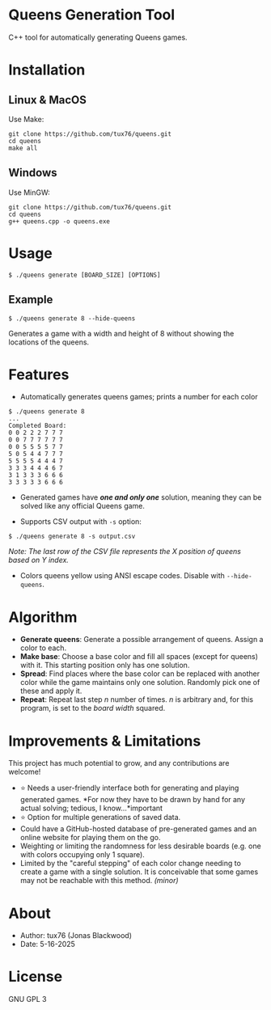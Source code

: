 Queens Generation Tool
================
C++ tool for automatically generating Queens games.

# Installation

## Linux & MacOS
Use Make:
```
git clone https://github.com/tux76/queens.git
cd queens
make all
```

## Windows
Use MinGW:
```
git clone https://github.com/tux76/queens.git
cd queens
g++ queens.cpp -o queens.exe
```

# Usage
```
$ ./queens generate [BOARD_SIZE] [OPTIONS]
```

## Example
```
$ ./queens generate 8 --hide-queens
```
Generates a game with a width and height of 8 without showing the locations of the queens.

# Features
- Automatically generates queens games; prints a number for each color
```
$ ./queens generate 8
...
Completed Board: 
0 0 2 2 2 7 7 7 
0 0 7 7 7 7 7 7 
0 0 5 5 5 5 7 7 
5 0 5 4 4 7 7 7 
5 5 5 5 4 4 4 7 
3 3 3 4 4 4 6 7 
3 1 3 3 3 6 6 6 
3 3 3 3 3 6 6 6 
```

- Generated games have ***one and only one*** solution, meaning they can be solved like any official Queens game.

- Supports CSV output with `-s` option:
```
$ ./queens generate 8 -s output.csv
```
*Note: The last row of the CSV file represents the X position of queens based on Y index.*

- Colors queens yellow using ANSI escape codes. Disable with `--hide-queens`.

# Algorithm
- **Generate queens**: Generate a possible arrangement of queens. Assign a color to each.
- **Make base**: Choose a base color and fill all spaces (except for queens) with it. This starting position only has one solution.
- **Spread**: Find places where the base color can be replaced with another color while the game maintains only one solution. Randomly pick one of these and apply it.
- **Repeat**: Repeat last step *n* number of times. *n* is arbitrary and, for this program, is set to the *board width* squared.

# Improvements & Limitations
This project has much potential to grow, and any contributions are welcome!

- ⭐ Needs a user-friendly interface both for generating and playing generated games. *For now they have to be drawn by hand for any actual solving; tedious, I know...*important
- ⭐ Option for multiple generations of saved data.
- Could have a GitHub-hosted database of pre-generated games and an online website for playing them on the go.
- Weighting or limiting the randomness for less desirable boards (e.g. one with colors occupying only 1 square).
- Limited by the "careful stepping" of each color change needing to create a game with a single solution. It is conceivable that some games may not be reachable with this method. *(minor)*

# About
- Author: tux76 (Jonas Blackwood)
- Date: 5-16-2025

# License
GNU GPL 3